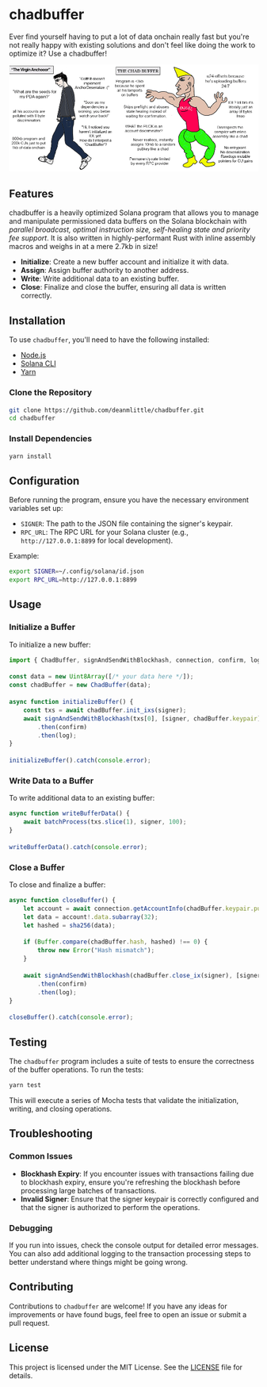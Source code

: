 # chadbuffer

Ever find yourself having to put a lot of data onchain really fast but you're not really happy with existing solutions and don't feel like doing the work to optimize it? Use a chadbuffer!

![chadbuffer](chad.png)

## Features

chadbuffer is a heavily optimized Solana program that allows you to manage and manipulate permissioned data buffers on the Solana blockchain with _parallel broadcast, optimal instruction size, self-healing state and priority fee support_. It is also written in highly-performant Rust with inline assembly macros and weighs in at a mere 2.7kb in size!

- **Initialize**: Create a new buffer account and initialize it with data.
- **Assign**: Assign buffer authority to another address.
- **Write**: Write additional data to an existing buffer.
- **Close**: Finalize and close the buffer, ensuring all data is written correctly.

## Installation

To use `chadbuffer`, you'll need to have the following installed:

- [Node.js](https://nodejs.org/)
- [Solana CLI](https://docs.solana.com/cli/install-solana-cli-tools)
- [Yarn](https://yarnpkg.com/getting-started/install)

### Clone the Repository

```bash
git clone https://github.com/deanmlittle/chadbuffer.git
cd chadbuffer
```

### Install Dependencies

```bash
yarn install
```

## Configuration

Before running the program, ensure you have the necessary environment variables set up:

- `SIGNER`: The path to the JSON file containing the signer's keypair.
- `RPC_URL`: The RPC URL for your Solana cluster (e.g., `http://127.0.0.1:8899` for local development).

Example:

```bash
export SIGNER=~/.config/solana/id.json
export RPC_URL=http://127.0.0.1:8899
```

## Usage

### Initialize a Buffer

To initialize a new buffer:

```typescript
import { ChadBuffer, signAndSendWithBlockhash, connection, confirm, log } from './sdk';

const data = new Uint8Array([/* your data here */]);
const chadBuffer = new ChadBuffer(data);

async function initializeBuffer() {
    const txs = await chadBuffer.init_ixs(signer);
    await signAndSendWithBlockhash(txs[0], [signer, chadBuffer.keypair])
        .then(confirm)
        .then(log);
}

initializeBuffer().catch(console.error);
```

### Write Data to a Buffer

To write additional data to an existing buffer:

```typescript
async function writeBufferData() {
    await batchProcess(txs.slice(1), signer, 100);
}

writeBufferData().catch(console.error);
```

### Close a Buffer

To close and finalize a buffer:

```typescript
async function closeBuffer() {
    let account = await connection.getAccountInfo(chadBuffer.keypair.publicKey);
    let data = account!.data.subarray(32);
    let hashed = sha256(data);

    if (Buffer.compare(chadBuffer.hash, hashed) !== 0) {
        throw new Error("Hash mismatch");
    }

    await signAndSendWithBlockhash(chadBuffer.close_ix(signer), [signer])
        .then(confirm)
        .then(log);
}

closeBuffer().catch(console.error);
```

## Testing

The `chadbuffer` program includes a suite of tests to ensure the correctness of the buffer operations. To run the tests:

```bash
yarn test
```

This will execute a series of Mocha tests that validate the initialization, writing, and closing operations.

## Troubleshooting

### Common Issues

- **Blockhash Expiry**: If you encounter issues with transactions failing due to blockhash expiry, ensure you're refreshing the blockhash before processing large batches of transactions.
- **Invalid Signer**: Ensure that the signer keypair is correctly configured and that the signer is authorized to perform the operations.

### Debugging

If you run into issues, check the console output for detailed error messages. You can also add additional logging to the transaction processing steps to better understand where things might be going wrong.

## Contributing

Contributions to `chadbuffer` are welcome! If you have any ideas for improvements or have found bugs, feel free to open an issue or submit a pull request.

## License

This project is licensed under the MIT License. See the [LICENSE](LICENSE) file for details.